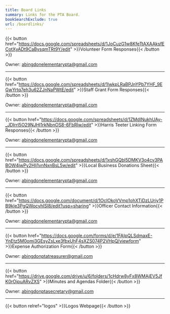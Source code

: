```yaml
---
title: Board Links
summary: Links for the PTA Board.
bookSearchExclude: true
url: /boardlinks/
---
```


{{< button href="https://docs.google.com/spreadsheets/d/1JoCuzG1w8KfeTtAXAAksfECotXyADt9CaBysqmTRt9Y/edit" >}}Volunteer Form Responses{{< /button >}}

Owner: abingdonelementarypta@gmail.com

---

{{< button href="https://docs.google.com/spreadsheets/d/1lwkpLRaBPJnYPb7YHF_9EGwYrtq7eh3u62ZJnNaPWtE/edit" >}}Staff Grant Form Responses{{< /button >}}

Owner: abingdonelementarypta@gmail.com

---

{{< button href="https://docs.google.com/spreadsheets/d/1ZMdINukhUAy-_JDIrrl5O29NJHl1rkNbnOS8-6FbRlw/edit" >}}Harris Teeter Linking Form Responses{{< /button >}}

Owner: abingdonelementarypta@gmail.com

---

{{< button href="https://docs.google.com/spreadsheets/d/1xshGQbl5DMKV3o4cv3PABOW4jwPy2Hlj1vnNxnBsL5w/edit" >}}Local Business Donations Sheet{{< /button >}}

Owner: abingdonelementarypta@gmail.com

---

{{< button href="https://docs.google.com/document/d/1OcIOkoVVmp1ohXTiDzLUriy1PB9kle3PgQWocyhISl8/edit?usp=sharing" >}}Officer Contact Information{{< /button >}}

Owner: abingdonelementarypta@gmail.com

---

{{< button href="https://docs.google.com/forms/d/e/1FAIpQLSdmaxE-YnEtz5M0omi3GEsyZsLxe3fbxUhF4sXZS074P2VHpQ/viewform" >}}Expense Authorization Form{{< /button >}}

Owner: abingdonptatreasurer@gmail.com

---

{{< button href="https://drive.google.com/drive/u/6/folders/1cHdrw8yFx8WMAjEV5JfK0rOipuARvZXS" >}}Minutes and Agendas Folder{{< /button >}}

Owner: abingdonptasecretary@gmail.com

---

{{< button relref="logos" >}}Logos Webpage{{< /button >}}